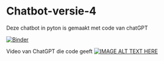 # Chatbot-versie-4
Deze chatbot in pyton is gemaakt met code van chatGPT



[![Binder](https://mybinder.org/badge_logo.svg)](https://mybinder.org/v2/gh/rubenroo/Chatbot-versie-4/HEAD?labpath=versie%206%20chatbot%20feb%20met%20chatGPT%20Ruben.ipynb)


Video van ChatGPT die code geeft
[![IMAGE ALT TEXT HERE](https://rubenroozemond.nl/wp-content/uploads/2023/01/Screenshot-ChatGPT-v3.png)](https://www.youtube.com/watch?v=1rM-Nx0jiKE)



